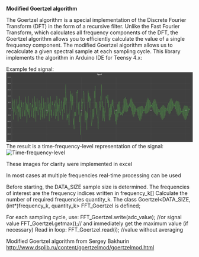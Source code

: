 **Modified Goertzel algorithm**

The Goertzel algorithm is a special implementation of the Discrete Fourier Transform (DFT) in the form of a recursive filter.
Unlike the Fast Fourier Transform, which calculates all frequency components of the DFT, the Goertzel algorithm allows you to efficiently calculate the value of a single frequency component.
The modified Goertzel algorithm allows us to recalculate a given spectral sample at each sampling cycle. This library implements the algorithm in Arduino IDE for Teensy 4.x:

Example fed signal:
![Signal](https://github.com/BetterCoderB/FFT_Goertzel_improved/blob/main/Signal.png)
The result is a time-frequency-level representation of the signal:
![Time-frequency-level](https://github.com/BetterCoderB/FFT_Goertzel_improved/blob/main/Goertzel.gif)

These images for clarity were implemented in excel

In most cases at multiple frequencies real-time processing can be used

Before starting, the DATA_SIZE sample size is determined.
The frequencies of interest are the frequency indices written in frequency_k[]
Calculate the number of required frequencies quantity_k.
The class Goertzel<DATA_SIZE, (int*)frequency_k, quantity_k> FFT_Goertzel is defined;

For each sampling cycle, use:
FFT_Goertzel.write(adc_value); //or signal value
FFT_Goertzel.getmax();// and immediately get the maximum value (if necessary) 
Read in loop:
FFT_Goertzel.read(i); //value without averaging

Modified Goertzel algorithm from Sergey Bakhurin
http://www.dsplib.ru/content/goertzelmod/goertzelmod.html
